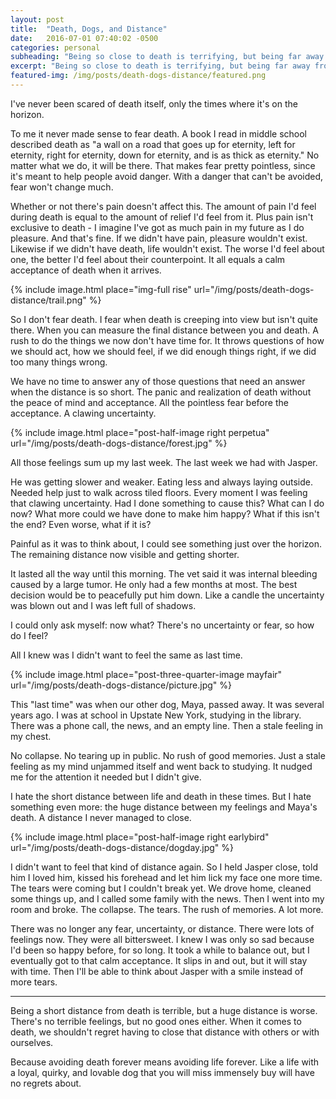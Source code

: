 ```yaml
---
layout: post
title:  "Death, Dogs, and Distance"
date:   2016-07-01 07:40:02 -0500
categories: personal
subheading: "Being so close to death is terrifying, but being far away from it is even worse."
excerpt: "Being so close to death is terrifying, but being far away from it is even worse."
featured-img: /img/posts/death-dogs-distance/featured.png
---
```


I've never been scared of death itself, only the times where it's on the horizon.

To me it never made sense to fear death. A book I read in middle school described death as "a wall on a road that goes up for eternity, left for eternity, right for eternity, down for eternity, and is as thick as eternity." No matter what we do, it will be there. That makes fear pretty pointless, since it's meant to help people avoid danger. With a danger that can't be avoided, fear won't change much.

Whether or not there's pain doesn't affect this. The amount of pain I'd feel during death is equal to the amount of relief I'd feel from it. Plus pain isn't exclusive to death - I imagine I've got as much pain in my future as I do pleasure. And that's fine. If we didn't have pain, pleasure wouldn't exist. Likewise if we didn't have death, life wouldn't exist. The worse I'd feel about one, the better I'd feel about their counterpoint. It all equals a calm acceptance of death when it arrives.

{% include image.html place="img-full rise" url="/img/posts/death-dogs-distance/trail.png" %}

So I don't fear death. I fear when death is creeping into view but isn't quite there. When you can measure the final distance between you and death. A rush to do the things we now don't have time for. It throws questions of how we should act, how we should feel, if we did enough things right, if we did too many things wrong.

We have no time to answer any of those questions that need an answer when the distance is so short. The panic and realization of death without the peace of mind and acceptance. All the pointless fear before the acceptance. A clawing uncertainty.

{% include image.html place="post-half-image right perpetua" url="/img/posts/death-dogs-distance/forest.jpg" %}

All those feelings sum up my last week. The last week we had with Jasper.

He was getting slower and weaker. Eating less and always laying outside. Needed help just to walk across tiled floors. Every moment I was feeling that clawing uncertainty. Had I done something to cause this? What can I do now? What more could we have done to make him happy? What if this isn't the end? Even worse, what if it is?

Painful as it was to think about, I could see something just over the horizon. The remaining distance now visible and getting shorter.

It lasted all the way until this morning. The vet said it was internal bleeding caused by a large tumor. He only had a few months at most. The best decision would be to peacefully put him down. Like a candle the uncertainty was blown out and I was left full of shadows.

I could only ask myself: now what? There's no uncertainty or fear, so how do I feel?

All I knew was I didn't want to feel the same as last time.

{% include image.html place="post-three-quarter-image mayfair" url="/img/posts/death-dogs-distance/picture.jpg" %}

This "last time" was when our other dog, Maya, passed away. It was several years ago. I was at school in Upstate New York, studying in the library. There was a phone call, the news, and an empty line. Then a stale feeling in my chest.

No collapse. No tearing up in public. No rush of good memories. Just a stale feeling as my mind unjammed itself and went back to studying. It nudged me for the attention it needed but I didn't give.

I hate the short distance between life and death in these times. But I hate something even more: the huge distance between my feelings and Maya's death. A distance I never managed to close.

{% include image.html place="post-half-image right earlybird" url="/img/posts/death-dogs-distance/dogday.jpg" %}

I didn't want to feel that kind of distance again. So I held Jasper close, told him I loved him, kissed his forehead and let him lick my face one more time. The tears were coming but I couldn't break yet. We drove home, cleaned some things up, and I called some family with the news. Then I went into my room and broke. The collapse. The tears. The rush of memories. A lot more.

There was no longer any fear, uncertainty, or distance. There were lots of feelings now. They were all bittersweet. I knew I was only so sad because I'd been so happy before, for so long. It took a while to balance out, but I eventually got to that calm acceptance. It slips in and out, but it will stay with time. Then I'll be able to think about Jasper with a smile instead of more tears.

***

Being a short distance from death is terrible, but a huge distance is worse. There's no terrible feelings, but no good ones either. When it comes to death, we shouldn't regret having to close that distance with others or with ourselves.

Because avoiding death forever means avoiding life forever. Like a life with a loyal, quirky, and lovable dog that you will miss immensely buy will have no regrets about.


